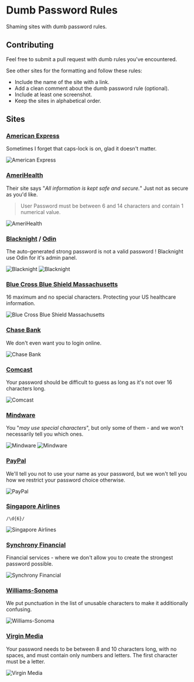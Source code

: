 # Dumb Password Rules
Shaming sites with dumb password rules.

## Contributing
Feel free to submit a pull request with dumb rules you've encountered.

See other sites for the formatting and follow these rules:
- Include the name of the site with a link.
- Add a clean comment about the dumb password rule (optional).
- Include at least one screenshot.
- Keep the sites in alphabetical order.

## Sites
### [American Express](https://sso.americanexpress.com/SSO/request?request_type=un_createid&ssolang=en_NL&inav=at_sitefooter_register)
Sometimes I forget that caps-lock is on, glad it doesn't matter.

![American Express](/screenshots/american-express.jpg "American Express")

### [AmeriHealth](https://www.amerihealth.com/)

Their site says "_All information is kept safe and secure._" Just not as secure as you'd like.
> User Password must be between 6 and 14 characters and contain 1 numerical value.

![AmeriHealth](/screenshots/amerihealth.png "AmeriHealth")

### [Blacknight](https://cp.blacknight.com) / [Odin](http://www.odin.com/)

The auto-generated strong password is not a valid password !
Blacknight use Odin for it's admin panel.

![Blacknight](/screenshots/blacknight1.png "Blacknight/Odin")
![Blacknight](/screenshots/blacknight2.png "Blacknight/Odin")

### [Blue Cross Blue Shield Massachusetts](https://www.bluecrossma.com/wps/portal/register)
16 maximum and no special characters. Protecting your US healthcare information.

![Blue Cross Blue Shield Massachusetts](/screenshots/bcbs-massachusetts.png "Blue Cross Blue Shield Massachusetts")

### [Chase Bank](https://servicing.chase.com/reo/profile/create)
We don't even want you to login online.

![Chase Bank](/screenshots/chase-bank.jpg "Chase Bank")

### [Comcast](https://customer.xfinity.com/#/settings/security/xfinity-access/password)

Your password should be difficult to guess as long as it's not over 16 characters long.

![Comcast](/screenshots/comcast.png "Comcast")

### [Mindware](https://secure.mindware.orientaltrading.com/web/login/createUser)

You "_may use special characters_", but only some of them - and we won't necessarily tell you which ones.

![Mindware](/screenshots/mindware1.png "Mindware")
![Mindware](/screenshots/mindware2.png "Mindware")

### [PayPal](https://secure.mindware.orientaltrading.com/web/login/createUser)

We'll tell you not to use your name as your password, but we won't tell you how we restrict your password choice otherwise.

![PayPal](/screenshots/paypal.png "PayPal")

### [Singapore Airlines](https://www.singaporeair.com/en_UK/ppsclub-krisflyer/registration-form/)

`/\d{6}/`

![Singapore Airlines](/screenshots/singaporeairlines.png "Singapore Airlines")

### [Synchrony Financial](https://consumercenter.mysynchrony.com/consumercenter/securityinfoaction_change_password_review_cancel.do)
Financial services - where we don't allow you to create the strongest password possible.

![Synchrony Financial](/screenshots/synchrony.png "Synchrony Financial")

### [Williams-Sonoma](https://secure.williams-sonoma.com/account/updatepassword.html)
We put punctuation in the list of unusable characters to make it additionally confusing.

![Williams-Sonoma](/screenshots/williams-sonoma.png "Williams-Sonoma")

### [Virgin Media](https://my.virginmedia.com/forgot-details/reset)
Your password needs to be between 8 and 10 characters long, with no spaces, and must contain only numbers and letters. The first character must be a letter.

![Virgin Media](/screenshots/virginmedia.jpg "Virgin Media Password Reset")
